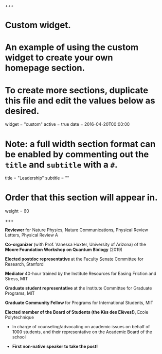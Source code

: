 +++
# Custom widget.
# An example of using the custom widget to create your own homepage section.
# To create more sections, duplicate this file and edit the values below as desired.
widget = "custom"
active = true
date = 2016-04-20T00:00:00

# Note: a full width section format can be enabled by commenting out the `title` and `subtitle` with a `#`.
title = "Leadership"
subtitle = ""

# Order that this section will appear in.
weight = 60

+++

<strong> Reviewer </strong> for Nature Physics, Nature Communications, Physical Review Letters, Physical Review A

<strong> Co-organizer </strong> (with Prof. Vanessa Huxter, University of Arizona) of the <strong>Moore Foundation Workshop on Quantum Biology</strong> (2019)
    
<strong> Elected postdoc representative </strong> at the Faculty Senate Committee for Research, Stanford
    
<strong> Mediator </strong> 40-hour trained by the Institute Resources for Easing Friction and Stress, MIT
    
<strong> Graduate student representative </strong> at the Institute Committee for Graduate Programs, MIT 
            
<strong> Graduate Community Fellow </strong> for Programs for International Students, MIT
     
<strong> Elected member of the Board of Students (the Kès des Elèves!)</strong>, Ecole Polytechnique

 - In charge of counseling/advocating on academic issues on behalf of 1000 students, and their representative on the Academic Board of the school 

 - <strong> First non-native speaker to take the post!</strong>

